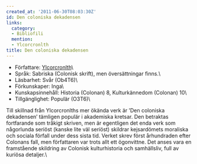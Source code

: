 ```yaml
---
created_at: '2011-06-30T08:03:30Z'
id: Den coloniska dekadensen
links:
  category:
  - Bibliofili
  mention:
  - Ylcorcronlth
title: Den coloniska dekadensen
---
```


-   Författare: [Ylcorcronlth]\
-   Språk: Sabriska (Colonisk skrift), men översättningar finns.\
-   Läsbarhet: Svår (Ob4T6)\
-   Förkunskaper: Inga\
-   Kunskapsinnehåll: Historia (Colonan) 8, Kulturkännedom (Colonan) 10\
-   Tillgänglighet: Populär (O3T6)\

Till skillnad från Ylcorcronlths mer ökända verk är ’Den coloniska dekadensen’ tämligen populär i
akademiska kretsar. Den betraktas fortfarande som tråkigt skriven, men är egentligen det enda verk
som någorlunda seriöst (kanske lite väl seriöst) skildrar kejsardömets moraliska och sociala förfall
under dess sista tid. Verket skrev först århundraden efter Colonans fall, men författaren var trots
allt ett ögonvittne. Det anses vara en framstående skildring av Colonisk kulturhistoria och
samhällsliv, full av kuriösa detaljer.\

  [Ylcorcronlth]: Ylcorcronlth